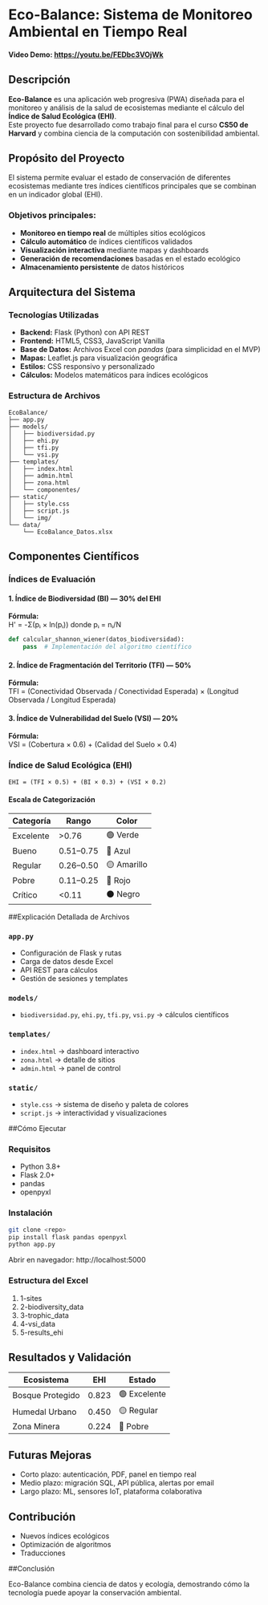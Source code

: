 # Eco-Balance: Sistema de Monitoreo Ambiental en Tiempo Real

#### Video Demo: https://youtu.be/FEDbc3VOjWk

## Descripción

**Eco-Balance** es una aplicación web progresiva (PWA) diseñada para el monitoreo y análisis de la salud de ecosistemas mediante el cálculo del **Índice de Salud Ecológica (EHI)**.  
Este proyecto fue desarrollado como trabajo final para el curso **CS50 de Harvard** y combina ciencia de la computación con sostenibilidad ambiental.

## Propósito del Proyecto

El sistema permite evaluar el estado de conservación de diferentes ecosistemas mediante tres índices científicos principales que se combinan en un indicador global (EHI).

### Objetivos principales:
- **Monitoreo en tiempo real** de múltiples sitios ecológicos  
- **Cálculo automático** de índices científicos validados  
- **Visualización interactiva** mediante mapas y dashboards  
- **Generación de recomendaciones** basadas en el estado ecológico  
- **Almacenamiento persistente** de datos históricos  

## Arquitectura del Sistema

### Tecnologías Utilizadas
- **Backend:** Flask (Python) con API REST  
- **Frontend:** HTML5, CSS3, JavaScript Vanilla  
- **Base de Datos:** Archivos Excel con *pandas* (para simplicidad en el MVP)  
- **Mapas:** Leaflet.js para visualización geográfica  
- **Estilos:** CSS responsivo y personalizado  
- **Cálculos:** Modelos matemáticos para índices ecológicos  

### Estructura de Archivos
```
EcoBalance/
├── app.py
├── models/
│   ├── biodiversidad.py
│   ├── ehi.py
│   ├── tfi.py
│   └── vsi.py
├── templates/
│   ├── index.html
│   ├── admin.html
│   ├── zona.html
│   └── componentes/
├── static/
│   ├── style.css
│   ├── script.js
│   └── img/
└── data/
    └── EcoBalance_Datos.xlsx
```

## Componentes Científicos

### Índices de Evaluación

#### 1. Índice de Biodiversidad (BI) — 30% del EHI
**Fórmula:**  
H' = -Σ(pᵢ × ln(pᵢ)) donde pᵢ = nᵢ/N

```python
def calcular_shannon_wiener(datos_biodiversidad):
    pass  # Implementación del algoritmo científico
```

#### 2. Índice de Fragmentación del Territorio (TFI) — 50%
**Fórmula:**  
TFI = (Conectividad Observada / Conectividad Esperada) × (Longitud Observada / Longitud Esperada)

#### 3. Índice de Vulnerabilidad del Suelo (VSI) — 20%
**Fórmula:**  
VSI = (Cobertura × 0.6) + (Calidad del Suelo × 0.4)

### Índice de Salud Ecológica (EHI)
```
EHI = (TFI × 0.5) + (BI × 0.3) + (VSI × 0.2)
```

#### Escala de Categorización
| Categoría | Rango | Color |
|------------|--------|--------|
| Excelente | >0.76 | 🟢 Verde |
| Bueno | 0.51–0.75 | 🔵 Azul |
| Regular | 0.26–0.50 | 🟡 Amarillo |
| Pobre | 0.11–0.25 | 🔴 Rojo |
| Crítico | <0.11 | ⚫ Negro |

##Explicación Detallada de Archivos

### `app.py`
- Configuración de Flask y rutas  
- Carga de datos desde Excel  
- API REST para cálculos  
- Gestión de sesiones y templates

### `models/`
- `biodiversidad.py`, `ehi.py`, `tfi.py`, `vsi.py` → cálculos científicos

### `templates/`
- `index.html` → dashboard interactivo  
- `zona.html` → detalle de sitios  
- `admin.html` → panel de control

### `static/`
- `style.css` → sistema de diseño y paleta de colores  
- `script.js` → interactividad y visualizaciones

##Cómo Ejecutar

### Requisitos
- Python 3.8+
- Flask 2.0+
- pandas
- openpyxl

### Instalación
```bash
git clone <repo>
pip install flask pandas openpyxl
python app.py
```
Abrir en navegador: http://localhost:5000

### Estructura del Excel
1. 1-sites  
2. 2-biodiversity_data  
3. 3-trophic_data  
4. 4-vsi_data  
5. 5-results_ehi

## Resultados y Validación
| Ecosistema | EHI | Estado |
|------------|-----|-------|
| Bosque Protegido | 0.823 | 🟢 Excelente |
| Humedal Urbano | 0.450 | 🟡 Regular |
| Zona Minera | 0.224 | 🔴 Pobre |

## Futuras Mejoras
- Corto plazo: autenticación, PDF, panel en tiempo real  
- Medio plazo: migración SQL, API pública, alertas por email  
- Largo plazo: ML, sensores IoT, plataforma colaborativa

## Contribución
- Nuevos índices ecológicos  
- Optimización de algoritmos  
- Traducciones

##Conclusión

Eco-Balance combina ciencia de datos y ecología, demostrando cómo la tecnología puede apoyar la conservación ambiental.
